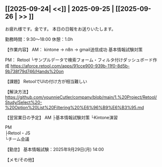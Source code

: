 ## [[2025-09-24| <<]] | 2025-09-25 | [[2025-09-26 | >> ]]


   お疲れ様です。金です。
   本日の日報をお送りいたします。
   
   勤務時間：9:30～18:00
   休憩：1.0h
   
   【作業内容】
   AM：
   kintone -> n8n -> gmail送信成功
   基本情報試験対策
   
   PM：
   Retool
   └サンプルデータで検索フォーム・フィルタ付けダッシュボード作成
   https://aforce.retool.com/apps/91cce900-939b-11f0-8d5b-9b738f79d746/Hands%20on
   
   【課題】
   RetoolでUIの付け方が相当難しい
   
   【解決方法】
   https://github.com/younnieCutler/company/blob/main/1.%20Project/Retool/Study/Select%20-%20Option%20List%20Filtering%20%E6%96%B9%E6%B3%95.md
   
   
   
   【翌営業日の予定】
   AM
   ├基本情報試験対策
   └Kintone演習
   
   PM  
   ├Retool・JS  
   └チーム会議
   
   【勤怠】
   基本情報試験：2025年9月29日(月) 14:00
   
   【メモ/その他】
   